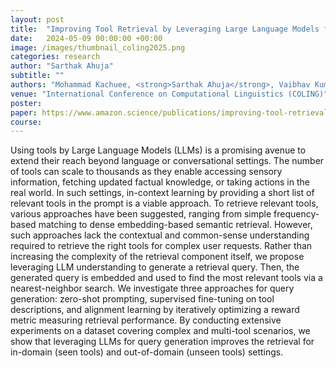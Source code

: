 ```yaml
---
layout: post
title:  "Improving Tool Retrieval by Leveraging Large Language Models for Query Generation"
date:   2024-05-09 00:00:00 +00:00
image: /images/thumbnail_coling2025.png
categories: research
author: "Sarthak Ahuja"
subtitle: ""
authors: "Mohammad Kachuee, <strong>Sarthak Ahuja</strong>, Vaibhav Kumar, Puyang Xu, Derek Liu"
venue: "International Conference on Computational Linguistics (COLING)"
poster: 
paper: https://www.amazon.science/publications/improving-tool-retrieval-by-leveraging-large-language-models-for-query-generation
course: 
---
```

Using tools by Large Language Models (LLMs) is a promising avenue to extend their reach beyond language or conversational settings. The number of tools can scale to thousands as they enable accessing sensory information, fetching updated factual knowledge, or taking actions in the real world. In such settings, in-context learning by providing a short list of relevant tools in the prompt is a viable approach. To retrieve relevant tools, various approaches have been suggested, ranging from simple frequency-based matching to dense embedding-based semantic retrieval. However, such approaches lack the contextual and common-sense understanding required to retrieve the right tools for complex user requests. Rather than increasing the complexity of the retrieval component itself, we propose leveraging LLM understanding to generate a retrieval query. Then, the generated query is embedded and used to find the most relevant tools via a nearest-neighbor search. We investigate three approaches for query generation: zero-shot prompting, supervised fine-tuning on tool descriptions, and alignment learning by iteratively optimizing a reward metric measuring retrieval performance. By conducting extensive experiments on a dataset covering complex and multi-tool scenarios, we show that leveraging LLMs for query generation improves the retrieval for in-domain (seen tools) and out-of-domain (unseen tools) settings.
